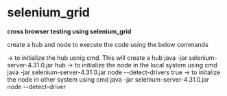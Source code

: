 # selenium_grid
**cross browser testing using selenium_grid**

create a hub and node to execute the code using the below commands

-> to initialize the hub usnig cmd. This will create a hub
	java -jar selenium-server-4.31.0.jar hub
-> to initialize the node in the local system using cmd
	java -jar selenium-server-4.31.0.jar node --detect-drivers true
-> to initalize the node in other system using cmd
	java -jar selenium-server-4.31.0.jar node --detect-driver 

